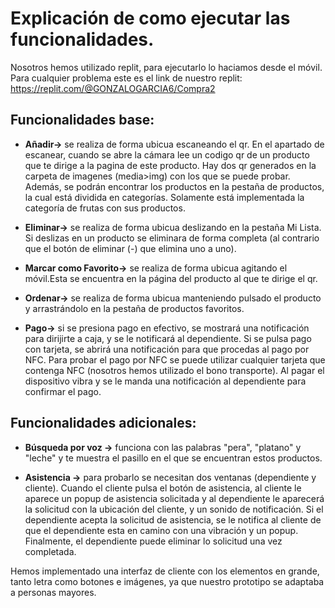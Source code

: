 # Explicación de como ejecutar las funcionalidades.

Nosotros hemos utilizado replit, para ejecutarlo lo haciamos desde el móvil. 
Para cualquier problema este es el link de nuestro replit: https://replit.com/@GONZALOGARCIA6/Compra2

## Funcionalidades base:
- **Añadir->** se realiza de forma ubicua escaneando el qr. En el apartado de escanear, cuando se abre la cámara lee un codigo qr de un producto que te dirige a la pagina de este producto. Hay dos qr generados en la carpeta de imagenes (media>img) con los que se puede probar. Además, se podrán encontrar los productos en la pestaña de productos, la cual está dividida en categorías. Solamente está implementada la categoría de frutas con sus productos.

- **Eliminar->** se realiza de forma ubicua deslizando en la pestaña Mi Lista. Si deslizas en un producto se eliminara de forma completa (al contrario que el botón de eliminar (-) que elimina uno a uno).
  
- **Marcar como Favorito->** se realiza de forma ubicua agitando el móvil.Esta se encuentra en la página del producto al que te dirige el qr.
  
- **Ordenar->** se realiza de forma ubicua manteniendo pulsado el producto y arrastrándolo en la pestaña de productos favoritos.
  
- **Pago->** si se presiona pago en efectivo, se mostrará una notificación para dirijirte a caja, y se le notificará al dependiente. Si se pulsa pago con tarjeta, se abrirá una notificación para que procedas al pago por NFC. Para probar el pago por NFC se puede utilizar cualquier tarjeta que contenga NFC (nosotros hemos utilizado el bono transporte). Al pagar el dispositivo vibra y se le manda una notificación al dependiente para confirmar el pago.

## Funcionalidades adicionales:
- **Búsqueda por voz ->** funciona con las palabras "pera", "platano" y "leche" y te muestra el pasillo en el que se encuentran estos productos.
  
- **Asistencia ->** para probarlo se necesitan dos ventanas (dependiente y cliente). Cuando el cliente pulsa el botón de asistencia, al cliente le aparece un popup de asistencia solicitada y al dependiente le aparecerá la solicitud con la ubicación del cliente, y un sonido de notificación.
Si el dependiente acepta la solicitud de asistencia, se le notifica al cliente de que el dependiente esta en camino con una vibración y un popup. Finalmente, el dependiente puede eliminar lo solicitud una vez completada.

Hemos implementado una interfaz de cliente con los elementos en grande, tanto letra como botones e imágenes, ya que nuestro prototipo se adaptaba a personas mayores. 